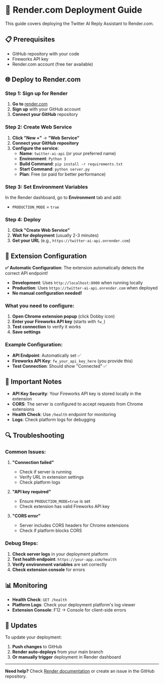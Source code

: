 # 🚀 Render.com Deployment Guide

This guide covers deploying the Twitter AI Reply Assistant to Render.com.

## 📋 Prerequisites

- GitHub repository with your code
- Fireworks API key
- Render.com account (free tier available)

## 🌐 Deploy to Render.com

### **Step 1: Sign up for Render**

1. **Go to** [render.com](https://render.com)
2. **Sign up** with your GitHub account
3. **Connect your GitHub** repository

### **Step 2: Create Web Service**

1. **Click "New +"** → **"Web Service"**
2. **Connect your GitHub repository**
3. **Configure the service**:
   - **Name**: `twitter-ai-api` (or your preferred name)
   - **Environment**: `Python 3`
   - **Build Command**: `pip install -r requirements.txt`
   - **Start Command**: `python server.py`
   - **Plan**: Free (or paid for better performance)

### **Step 3: Set Environment Variables**

In the Render dashboard, go to **Environment** tab and add:
- `PRODUCTION_MODE` = `true`

### **Step 4: Deploy**

1. **Click "Create Web Service"**
2. **Wait for deployment** (usually 2-3 minutes)
3. **Get your URL** (e.g., `https://twitter-ai-api.onrender.com`)

## 📱 Extension Configuration

**✅ Automatic Configuration**: The extension automatically detects the correct API endpoint!

- **Development**: Uses `http://localhost:8000` when running locally
- **Production**: Uses `https://twitter-ai-api.onrender.com` when deployed
- **No manual configuration needed!**

### **What you need to configure:**
1. **Open Chrome extension popup** (click Dobby icon)
2. **Enter your Fireworks API key** (starts with `fw_`)
3. **Test connection** to verify it works
4. **Save settings**

### **Example Configuration:**
- **API Endpoint**: Automatically set ✅
- **Fireworks API Key**: `fw_your_api_key_here` (you provide this)
- **Test Connection**: Should show "Connected" ✅

## 🚨 Important Notes

- **API Key Security**: Your Fireworks API key is stored locally in the extension
- **CORS**: The server is configured to accept requests from Chrome extensions
- **Health Check**: Use `/health` endpoint for monitoring
- **Logs**: Check platform logs for debugging

## 🔍 Troubleshooting

### **Common Issues:**

1. **"Connection failed"**
   - Check if server is running
   - Verify URL in extension settings
   - Check platform logs

2. **"API key required"**
   - Ensure `PRODUCTION_MODE=true` is set
   - Check extension has valid Fireworks API key

3. **"CORS error"**
   - Server includes CORS headers for Chrome extensions
   - Check if platform blocks CORS

### **Debug Steps:**

1. **Check server logs** in your deployment platform
2. **Test health endpoint**: `https://your-app.com/health`
3. **Verify environment variables** are set correctly
4. **Check extension console** for errors

## 📊 Monitoring

- **Health Check**: `GET /health`
- **Platform Logs**: Check your deployment platform's log viewer
- **Extension Console**: F12 → Console for client-side errors

## 🔄 Updates

To update your deployment:

1. **Push changes** to GitHub
2. **Render auto-deploys** from your main branch
3. **Or manually trigger** deployment in Render dashboard

---

**Need help?** Check [Render documentation](https://render.com/docs) or create an issue in the GitHub repository.
